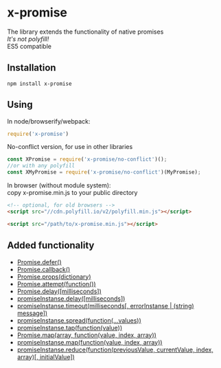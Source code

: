 # x-promise
The library extends the functionality of native promises
<br><i>It's not polyfill!</i><br>ES5 compatible

## Installation
`npm install x-promise`

## Using
In node/browserify/webpack:
```javascript
require('x-promise')
```
No-conflict version, for use in other libraries
```javascript
const XPromise = require('x-promise/no-conflict')();
//or with any polyfill
const XMyPromise = require('x-promise/no-conflict')(MyPromise);
```
In browser (without module system):<br/>
copy x-promise.min.js to your public directory
```html
<!-- optional, for old browsers -->
<script src="//cdn.polyfill.io/v2/polyfill.min.js"></script>

<script src="/path/to/x-promise.min.js"></script>
```

## Added functionality
* [Promise.defer()](https://github.com/bingo347/x-promise/wiki/Promise.defer())
* [Promise.callback()](https://github.com/bingo347/x-promise/wiki/Promise.callback())
* [Promise.props(dictionary)](https://github.com/bingo347/x-promise/wiki/Promise.props())
* [Promise.attempt(function())](https://github.com/bingo347/x-promise/wiki/Promise.attempt())
* [Promise.delay([milliseconds])](https://github.com/bingo347/x-promise/wiki/.delay())
* [promiseInstanse.delay([milliseconds])](https://github.com/bingo347/x-promise/wiki/.delay())
* [promiseInstanse.timeout(milliseconds[, errorInstanse | (string) message])](https://github.com/bingo347/x-promise/wiki/.timeout())
* [promiseInstanse.spread(function(...values))](https://github.com/bingo347/x-promise/wiki/.spread())
* [promiseInstanse.tap(function(value))](https://github.com/bingo347/x-promise/wiki/.tap())
* [Promise.map(array, function(value, index, array))](https://github.com/bingo347/x-promise/wiki/.map())
* [promiseInstanse.map(function(value, index, array))](https://github.com/bingo347/x-promise/wiki/.map())
* [promiseInstanse.reduce(function(previousValue, currentValue, index, array)[, initialValue])](https://github.com/bingo347/x-promise/wiki/.reduce())
